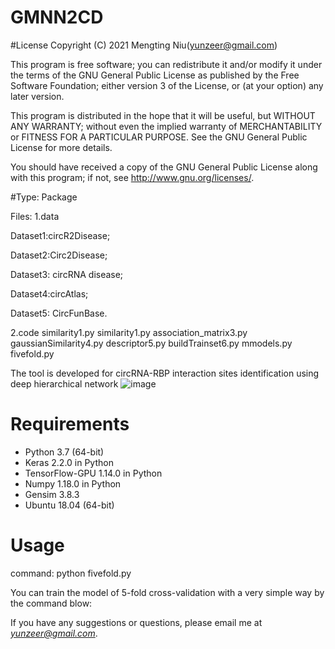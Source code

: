 # GMNN2CD
#License
Copyright (C) 2021 Mengting Niu(yunzeer@gmail.com)

This program is free software; you can redistribute it and/or modify it under the terms of the GNU General Public License as published by the Free Software Foundation; either version 3 of the License, or (at your option) any later version.

This program is distributed in the hope that it will be useful, but WITHOUT ANY WARRANTY; without even the implied warranty of MERCHANTABILITY or FITNESS FOR A PARTICULAR PURPOSE. See the GNU General Public License for more details.

You should have received a copy of the GNU General Public License along with this program; if not, see http://www.gnu.org/licenses/.


#Type: Package

Files: 1.data

Dataset1:circR2Disease;

Dataset2:Circ2Disease;

Dataset3: circRNA disease;

Dataset4:circAtlas;

Dataset5: CircFunBase.

2.code
similarity1.py
similarity1.py
association_matrix3.py
gaussianSimilarity4.py
descriptor5.py
buildTrainset6.py
mmodels.py
fivefold.py

The tool is developed for circRNA-RBP interaction sites identification using deep hierarchical network
![image](https://github.com/nmt315320/CRBPDL/Architecture.png)
# Requirements
- Python 3.7 (64-bit)
- Keras 2.2.0 in Python
- TensorFlow-GPU 1.14.0 in Python
- Numpy 1.18.0 in Python
- Gensim 3.8.3
- Ubuntu 18.04 (64-bit)
# Usage

command: python fivefold.py 

You can train the model of 5-fold cross-validation with a very simple way by the command blow:  


 If you have any suggestions or questions, please email me at *yunzeer@gmail.com*.


